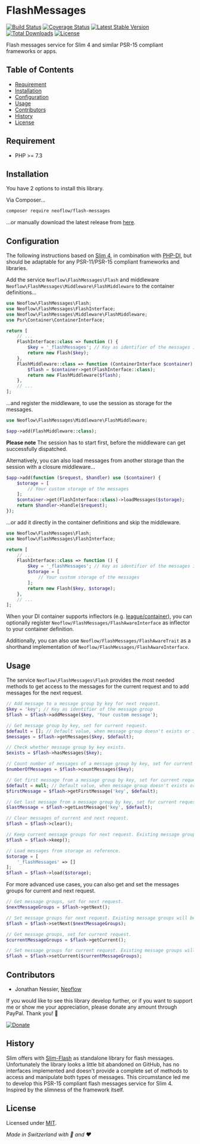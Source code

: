 # FlashMessages
[![Build Status](https://travis-ci.org/Neoflow/FlashMessages.svg?branch=master&service=github)](https://travis-ci.org/Neoflow/FlashMessages)
[![Coverage Status](https://coveralls.io/repos/github/Neoflow/FlashMessages/badge.svg?branch=master&service=github)](https://coveralls.io/github/Neoflow/FlashMessages?branch=master)
[![Latest Stable Version](https://poser.pugx.org/neoflow/flash-messages/v?service=github)](https://packagist.org/packages/neoflow/flash-messages)
[![Total Downloads](https://poser.pugx.org/neoflow/flash-messages/downloads?service=github)](//packagist.org/packages/neoflow/flash-messages)
[![License](https://poser.pugx.org/neoflow/flash-messages/license?service=github)](https://packagist.org/packages/neoflow/flash-messages)

Flash messages service for Slim 4 and similar PSR-15 compliant frameworks or apps.

## Table of Contents
- [Requirement](#requirement)
- [Installation](#installation)
- [Configuration](#configuration)
- [Usage](#usage)
- [Contributors](#contributors)
- [History](#history)
- [License](#license)

## Requirement
* PHP >= 7.3

## Installation
You have 2 options to install this library.

Via Composer...
```bash
composer require neoflow/flash-messages
```
...or manually download the latest release from [here](https://github.com/Neoflow/Session/releases/).

## Configuration
The following instructions based on [Slim 4](http://www.slimframework.com), in combination with
 [PHP-DI](https://php-di.org), but should be adaptable for any PSR-11/PSR-15 compliant frameworks and libraries.

Add the service `Neoflow\FlashMessages\Flash` and middleware `Neoflow\FlashMessages\Middleware\FlashMiddleware`
 to the container definitions...
```php
use Neoflow\FlashMessages\Flash;
use Neoflow\FlashMessages\FlashInterface;
use Neoflow\FlashMessages\Middleware\FlashMiddleware;
use Psr\Container\ContainerInterface;

return [
    // ...
    FlashInterface::class => function () {
        $key = '_flashMessages'; // Key as identifier of the messages in the storage
        return new Flash($key);
    },
    FlashMiddleware::class => function (ContainerInterface $container) {
        $flash = $container->get(FlashInterface::class);
        return new FlashMiddleware($flash);
    },
    // ...
];
```
...and register the middleware, to use the session as storage for the messages. 
```php
use Neoflow\FlashMessages\Middleware\FlashMiddleware;

$app->add(FlashMiddleware::class);
```
**Please note** The session has to start first, before the middleware can get successfully dispatched. 

Alternatively, you can also load messages from another storage than the session with a closure middleware...
```php
$app->add(function ($request, $handler) use ($container) {
    $storage = [ 
        // Your custom storage of the messages
    ];
    $container->get(FlashInterface::class)->loadMessages($storage);
    return $handler->handle($request);
});
```
...or add it directly in the container definitions and skip the middleware.
```php
use Neoflow\FlashMessages\Flash;
use Neoflow\FlashMessages\FlashInterface;

return [
    // ...
    FlashInterface::class => function () {
        $key = '_flashMessages'; // Key as identifier of the messages in the storage
        $storage = [
            // Your custom storage of the messages
        ];
        return new Flash($key, $storage);
    },
    // ...
];
```

When your DI container supports inflectors (e.g. [league/container](https://container.thephpleague.com/3.x/inflectors/)),
 you can optionally register `Neoflow/FlashMessages/FlashAwareInterface` as inflector to your container definition.

Additionally, you can also use `Neoflow/FlashMessages/FlashAwareTrait` as a shorthand implementation of
 `Neoflow/FlashMessages/FlashAwareInterface`.

## Usage
The service `Neoflow\FlashMessages\Flash` provides the most needed methods to get access to the messages for the
 current request and to add messages for the next request.
```php
// Add message to a message group by key for next request.
$key = 'key'; // Key as identifier of the message group
$flash = $flash->addMessage($key, 'Your custom message');

// Get message group by key, set for current request.
$default = []; // Default value, when message group doesn't exists or is empty (default: [])
$messages = $flash->getMessages($key, $default);

// Check whether message group by key exists.
$exists = $flash->hasMessages($key);

// Count number of messages of a message group by key, set for current request.
$numberOfMessages = $flash->countMessages($key);

// Get first message from a message group by key, set for current request.
$default = null; // Default value, when message group doesn't exists or is empty (default: null)
$firstMessage = $flash->getFirstMessage('key', $default);

// Get last message from a message group by key, set for current request.
$lastMessage = $flash->getLastMessage('key', $default);

// Clear messages of current and next request.
$flash = $flash->clear();

// Keep current message groups for next request. Existing message groups will be overwritten.
$flash = $flash->keep(); 

// Load messages from storage as reference.
$storage = [
    '_flashMessages' => []
];
$flash = $flash->load($storage);
```

For more advanced use cases, you can also get and set the messages groups for current and next request.
```php
// Get message groups, set for next request.
$nextMessageGroups = $flash->getNext();

// Set message groups for next request. Existing message groups will be overwritten.
$flash = $flash->setNext($nextMessageGroups);

// Get message groups, set for current request.
$currentMessageGroups = $flash->getCurrent();

// Set message groups for current request. Existing message groups will be overwritten.
$flash = $flash->setCurrent($currentMessageGroups);
```
  
## Contributors
* Jonathan Nessier, [Neoflow](https://www.neoflow.ch)

If you would like to see this library develop further, or if you want to support me or show me your appreciation, please
 donate any amount through PayPal. Thank you! :beers:
 
[![Donate](https://img.shields.io/badge/Donate-paypal-blue)](https://www.paypal.me/JonathanNessier)

## History
Slim offers with [Slim-Flash](https://github.com/slimphp/Slim-Flash) as standalone library for flash
 messages.
Unfortunately the library looks a little bit abandoned on GitHub, has no interfaces implemented and doesn't provide a 
 complete set of methods to access and manipulate both types of messages.
This circumstance led me to develop this PSR-15 compliant flash messages service for Slim 4.
Inspired by the slimness of the framework itself.

## License
Licensed under [MIT](LICENSE). 

*Made in Switzerland with :cheese: and :heart:*